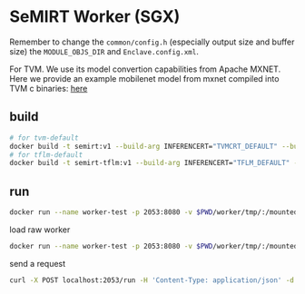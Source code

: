 # SeMIRT Worker (SGX)

Remember to change the `common/config.h` (especially output size and buffer size) the `MODULE_OBJS_DIR` and `Enclave.config.xml`.

For TVM. We use its model convertion capabilities from Apache MXNET. Here we provide an example mobilenet model from mxnet compiled into TVM c binaries: [here](../../../example/tvm-mb/mobilenet/)

## build

```sh
# for tvm-default
docker build -t semirt:v1 --build-arg INFERENCERT="TVMCRT_DEFAULT" --build-arg MODULE_OBJS_DIR=./example/tvm-mb/mobilenet -f docker/semirt-worker/sgx/Dockerfile .
# for tflm-default
docker build -t semirt-tflm:v1 --build-arg INFERENCERT="TFLM_DEFAULT" -f docker/semirt-worker/sgx/Dockerfile .
```

## run

```sh
docker run --name worker-test -p 2053:8080 -v $PWD/worker/tmp/:/mounted_store --device /dev/sgx_enclave:/dev/sgx/enclave -v /var/run/aesmd:/var/run/aesmd semirt:v1 
```

load raw worker

```sh
docker run --name worker-test -p 2053:8080 -v $PWD/worker/tmp/:/mounted_store --device /dev/sgx_enclave:/dev/sgx/enclave -v /var/run/aesmd:/var/run/aesmd semirt:v1 /install/bin/semirt_server 8080 /mounted_store 0 /install/lib/Worker_Enclave.signed.so
```

send a request

```sh
curl -X POST localhost:2053/run -H 'Content-Type: application/json' -d @example/tvm-mb/ow_run_req.json
```
